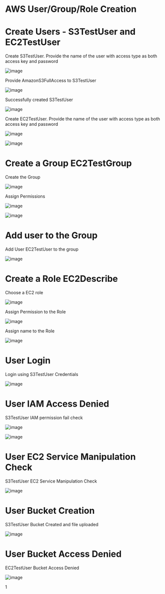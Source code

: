 
# AWS User/Group/Role Creation

# Create Users - S3TestUser and EC2TestUser

Create S3TestUser. Provide the name of the user with access type as both access key and password


![image](https://user-images.githubusercontent.com/32446623/33644905-e5612eb6-da15-11e7-9eb9-2a48082cccaf.png)


Provide AmazonS3FullAccess to S3TestUser


![image](https://user-images.githubusercontent.com/32446623/33644923-045c6204-da16-11e7-9197-281583a4406b.png)


Successfully created S3TestUser


![image](https://user-images.githubusercontent.com/32446623/33644928-09feb6f8-da16-11e7-9f87-c5a15aa48d56.png)


Create EC2TestUser. Provide the name of the user with access type as both access key and password


![image](https://user-images.githubusercontent.com/32446623/33644930-0f667a4a-da16-11e7-8977-2a83e52d8dcc.png)


![image](https://user-images.githubusercontent.com/32446623/33644933-152a4b28-da16-11e7-843f-91f56e5d0d28.png)

# Create a Group EC2TestGroup

Create the Group

![image](https://user-images.githubusercontent.com/32446623/33644959-3b04a17c-da16-11e7-8a40-279a333d2ca8.png)

Assign Permissions

![image](https://user-images.githubusercontent.com/32446623/33644964-3f97494c-da16-11e7-9150-acfd7fe2ef9a.png)


![image](https://user-images.githubusercontent.com/32446623/33644967-43f8f972-da16-11e7-99b4-249bbc0e1064.png)

# Add user to the Group

Add User EC2TestUser to the group

![image](https://user-images.githubusercontent.com/32446623/33645115-2fde470c-da17-11e7-9022-115d5d9c6498.png)

# Create a Role EC2Describe

Choose a EC2 role



![image](https://user-images.githubusercontent.com/32446623/33645126-402f132a-da17-11e7-867f-1607c7b603fd.png)

Assign Permission to the Role



![image](https://user-images.githubusercontent.com/32446623/33645138-46d2918e-da17-11e7-9ef1-9bec9b92afda.png)

Assign name to the Role



![image](https://user-images.githubusercontent.com/32446623/33645146-4deb367e-da17-11e7-845c-105ce630ebe3.png)

# User Login

Login using S3TestUser Credentials

![image](https://user-images.githubusercontent.com/32446623/33645153-51cf0144-da17-11e7-9fe5-a4dfa09f7cf4.png)

# User IAM Access Denied

S3TestUser IAM permission fail check



![image](https://user-images.githubusercontent.com/32446623/33645155-57043814-da17-11e7-9c37-e840496633c5.png)




![image](https://user-images.githubusercontent.com/32446623/33645161-5fb9f5c0-da17-11e7-91f4-cb2f406816e4.png)


# User EC2 Service Manipulation Check

S3TestUser EC2 Service Manipulation Check


![image](https://user-images.githubusercontent.com/32446623/33645166-657156a2-da17-11e7-9414-5d347294b7be.png)


# User Bucket Creation

S3TestUser Bucket Created and file uploaded

![image](https://user-images.githubusercontent.com/32446623/33645172-6a1380ae-da17-11e7-90cd-c348b3dd9829.png)


# User Bucket Access Denied

EC2TestUser Bucket Access Denied


![image](https://user-images.githubusercontent.com/32446623/33645176-6f02d358-da17-11e7-8161-4f33dbdda30a.png)




1
